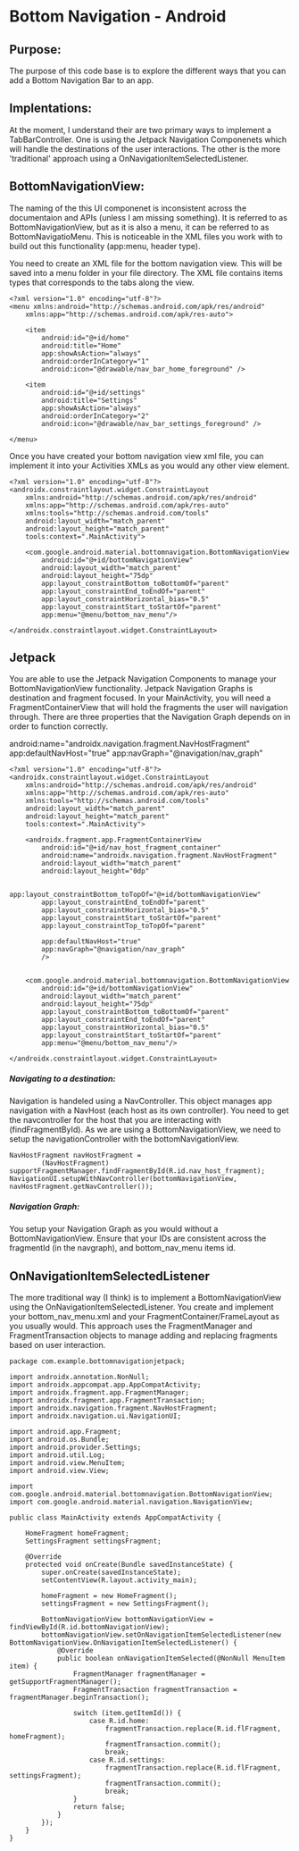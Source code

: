 # Bottom Navigation - Android

## Purpose:
The purpose of this code base is to explore the different ways that you can add a Bottom Navigation Bar to an app.

## Implentations:
At the moment, I understand their are two primary ways to implement a TabBarController. One is using the Jetpack Navigation Componenets which will handle the destinations of the user interactions. The other is the more 'traditional' approach using a OnNavigationItemSelectedListener.

## BottomNavigationView:
The naming of the this UI componenet is inconsistent across the documentaion and APIs (unless I am missing something). It is referred to as BottomNavigationView, but as it is also a menu, it can be referred to as BottomNavigatioMenu. This is noticeable in the XML files you work with to build out this functionality (app:menu, header type).  

You need to create an XML file for the bottom navigation view. This will be saved into a menu folder in your file directory. The XML file contains items types that corresponds to the tabs along the view.

```
<?xml version="1.0" encoding="utf-8"?>
<menu xmlns:android="http://schemas.android.com/apk/res/android"
    xmlns:app="http://schemas.android.com/apk/res-auto">

    <item
        android:id="@+id/home"
        android:title="Home"
        app:showAsAction="always"
        android:orderInCategory="1"
        android:icon="@drawable/nav_bar_home_foreground" />

    <item
        android:id="@+id/settings"
        android:title="Settings"
        app:showAsAction="always"
        android:orderInCategory="2"
        android:icon="@drawable/nav_bar_settings_foreground" />

</menu>
```

Once you have created your bottom navigation view xml file, you can implement it into your Activities XMLs as you would any other view element.

```
<?xml version="1.0" encoding="utf-8"?>
<androidx.constraintlayout.widget.ConstraintLayout
    xmlns:android="http://schemas.android.com/apk/res/android"
    xmlns:app="http://schemas.android.com/apk/res-auto"
    xmlns:tools="http://schemas.android.com/tools"
    android:layout_width="match_parent"
    android:layout_height="match_parent"
    tools:context=".MainActivity">
    
    <com.google.android.material.bottomnavigation.BottomNavigationView
        android:id="@+id/bottomNavigationView"
        android:layout_width="match_parent"
        android:layout_height="75dp"
        app:layout_constraintBottom_toBottomOf="parent"
        app:layout_constraintEnd_toEndOf="parent"
        app:layout_constraintHorizontal_bias="0.5"
        app:layout_constraintStart_toStartOf="parent"
        app:menu="@menu/bottom_nav_menu"/>

</androidx.constraintlayout.widget.ConstraintLayout>
```

## Jetpack
You are able to use the Jetpack Navigation Components to manage your BottomNavigationView functionality. Jetpack Navigation Graphs is destination and fragment focused. In your MainActivity, you will need a FragmentContainerView that will hold the fragments the user will navigation through. There are three properties that the Navigation Graph depends on in order to function correctly. 

android:name="androidx.navigation.fragment.NavHostFragment"
app:defaultNavHost="true"
app:navGraph="@navigation/nav_graph"

```
<?xml version="1.0" encoding="utf-8"?>
<androidx.constraintlayout.widget.ConstraintLayout
    xmlns:android="http://schemas.android.com/apk/res/android"
    xmlns:app="http://schemas.android.com/apk/res-auto"
    xmlns:tools="http://schemas.android.com/tools"
    android:layout_width="match_parent"
    android:layout_height="match_parent"
    tools:context=".MainActivity">

    <androidx.fragment.app.FragmentContainerView
        android:id="@+id/nav_host_fragment_container"
        android:name="androidx.navigation.fragment.NavHostFragment"
        android:layout_width="match_parent"
        android:layout_height="0dp"

        app:layout_constraintBottom_toTopOf="@+id/bottomNavigationView"
        app:layout_constraintEnd_toEndOf="parent"
        app:layout_constraintHorizontal_bias="0.5"
        app:layout_constraintStart_toStartOf="parent"
        app:layout_constraintTop_toTopOf="parent"

        app:defaultNavHost="true"
        app:navGraph="@navigation/nav_graph"
        />


    <com.google.android.material.bottomnavigation.BottomNavigationView
        android:id="@+id/bottomNavigationView"
        android:layout_width="match_parent"
        android:layout_height="75dp"
        app:layout_constraintBottom_toBottomOf="parent"
        app:layout_constraintEnd_toEndOf="parent"
        app:layout_constraintHorizontal_bias="0.5"
        app:layout_constraintStart_toStartOf="parent"
        app:menu="@menu/bottom_nav_menu"/>

</androidx.constraintlayout.widget.ConstraintLayout>
```

##### Navigating to a destination:
Navigation is handeled using a NavController. This object manages app navigation with a NavHost (each host as its own controller). You need to get the navcontroller for the host that you are interacting with (findFragmentById). As we are using a BottomNavigationView, we need to setup the navigationController with the bottomNavigationView.

```
NavHostFragment navHostFragment =
        (NavHostFragment) supportFragmentManager.findFragmentById(R.id.nav_host_fragment);
NavigationUI.setupWithNavController(bottomNavigationView, navHostFragment.getNavController());
```

##### Navigation Graph:
You setup your Navigation Graph as you would without a BottomNavigationView. Ensure that your IDs are consistent across the fragmentId (in the navgraph), and bottom_nav_menu items id.


## OnNavigationItemSelectedListener
The more traditional way (I think) is to implement a BottomNavigationView using the OnNavigationItemSelectedListener. You create and implement your bottom_nav_menu.xml and your FragmentContainer/FrameLayout as you usually would. This approach uses the FragmentManager and FragmentTransaction objects to manage adding and replacing fragments based on user interaction.

```
package com.example.bottomnavigationjetpack;

import androidx.annotation.NonNull;
import androidx.appcompat.app.AppCompatActivity;
import androidx.fragment.app.FragmentManager;
import androidx.fragment.app.FragmentTransaction;
import androidx.navigation.fragment.NavHostFragment;
import androidx.navigation.ui.NavigationUI;

import android.app.Fragment;
import android.os.Bundle;
import android.provider.Settings;
import android.util.Log;
import android.view.MenuItem;
import android.view.View;

import com.google.android.material.bottomnavigation.BottomNavigationView;
import com.google.android.material.navigation.NavigationView;

public class MainActivity extends AppCompatActivity {

    HomeFragment homeFragment;
    SettingsFragment settingsFragment;

    @Override
    protected void onCreate(Bundle savedInstanceState) {
        super.onCreate(savedInstanceState);
        setContentView(R.layout.activity_main);

        homeFragment = new HomeFragment();
        settingsFragment = new SettingsFragment();

        BottomNavigationView bottomNavigationView = findViewById(R.id.bottomNavigationView);
        bottomNavigationView.setOnNavigationItemSelectedListener(new BottomNavigationView.OnNavigationItemSelectedListener() {
            @Override
            public boolean onNavigationItemSelected(@NonNull MenuItem item) {
                FragmentManager fragmentManager = getSupportFragmentManager();
                FragmentTransaction fragmentTransaction = fragmentManager.beginTransaction();

                switch (item.getItemId()) {
                    case R.id.home:
                        fragmentTransaction.replace(R.id.flFragment, homeFragment);
                        fragmentTransaction.commit();
                        break;
                    case R.id.settings:
                        fragmentTransaction.replace(R.id.flFragment, settingsFragment);
                        fragmentTransaction.commit();
                        break;
                }
                return false;
            }
        });
    }
}
```
